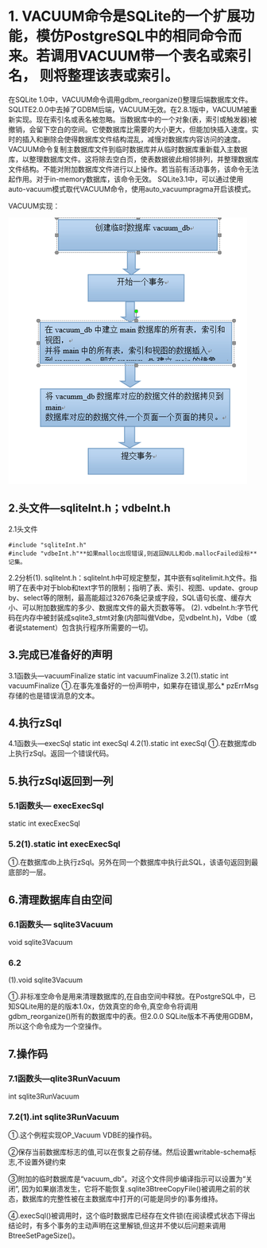 
# 1. VACUUM命令是SQLite的一个扩展功能，模仿PostgreSQL中的相同命令而来。若调用VACUUM带一个表名或索引名， 则将整理该表或索引。

在SQLite 1.0中，VACUUM命令调用gdbm_reorganize()整理后端数据库文件。SQLITE2.0.0中去掉了GDBM后端，VACUUM无效。在2.8.1版中，VACUUM被重新实现。现在索引名或表名被忽略。当数据库中的一个对象(表，索引或触发器)被撤销，会留下空白的空间。它使数据库比需要的大小更大，但能加快插入速度。实时的插入和删除会使得数据库文件结构混乱，减慢对数据库内容访问的速度。VACUUM命令复制主数据库文件到临时数据库并从临时数据库重新载入主数据库，以整理数据库文件。这将除去空白页，使表数据彼此相邻排列，并整理数据库文件结构。不能对附加数据库文件进行以上操作。若当前有活动事务，该命令无法起作用。对于in-memory数据库，该命令无效。
SQLite3.1中，可以通过使用auto-vacuum模式取代VACUUM命令，使用auto_vacuumpragma开启该模式。

VACUUM实现：

<img src="lc.png">


## 2.头文件—sqliteInt.h；vdbeInt.h


2.1头文件
```
#include "sqliteInt.h"
#include "vdbeInt.h"**如果malloc出现错误,则返回NULL和db.mallocFailed设标**记集。
```


2.2分析(1). sqliteInt.h：sqliteInt.h中可规定整型，其中嵌有sqlitelimit.h文件。指明了在表中对于blob和text字节的限制；指明了表、索引、视图、update、group by、select等的限制，最高能超过32676条记录或字段，SQL语句长度、缓存大小、可以附加数据库的多少、数据库文件的最大页数等等。
(2). vdbeInt.h:字节代码在内存中被封装成sqlite3_stmt对象(内部叫做Vdbe，见vdbeInt.h)，Vdbe（或者说statement）包含执行程序所需要的一切。


##  3.完成已准备好的声明



3.1函数头—vacuumFinalize
static int vacuumFinalize
3.2(1).static int vacuumFinalize
①.在事先准备好的一份声明中，如果存在错误,那么* pzErrMsg存储的也是错误消息的文本。


## 4.执行zSql


4.1函数头—execSql
static int execSql
4.2(1).static int execSql
①.在数据库db上执行zSql。返回一个错误代码。


## 5.执行zSql返回到一列


### 5.1函数头— execExecSql

static int execExecSql
### 5.2(1).static int execExecSql

①.在数据库db上执行zSql。另外在同一个数据库中执行此SQL，该语句返回到最底部的一层。

## 6.清理数据库自由空间


### 6.1函数头— sqlite3Vacuum

void sqlite3Vacuum
### 6.2
(1).void sqlite3Vacuum

①.非标准空命令是用来清理数据库的,在自由空间中释放。在PostgreSQL中，已知SQLite用的是的版本1.0x，仿效真空的命令,真空命令将调用gdbm_reorganize()所有的数据库中的表。但2.0.0 SQLite版本不再使用GDBM，所以这个命令成为一个空操作。



## 7.操作码


### 7.1函数头—qlite3RunVacuum


int sqlite3RunVacuum

### 7.2(1).int sqlite3RunVacuum


①.这个例程实现OP_Vacuum VDBE的操作码。

②保存当前数据库标志的值,可以在恢复之前存储。然后设置writable-schema标志,不设置外键约束

③附加的临时数据库是“vacuum_db”。对这个文件同步编译指示可以设置为“关闭”, 因为如果崩溃发生，它将不能恢复.sqlite3BtreeCopyFile()被调用之前的状态，数据库的完整性被在主数据库中打开的(可能是同步的)事务维持。

④.execSql()被调用时，这个临时数据库已经存在文件锁(在阅读模式状态下得出结论时，有多个事务的主动声明在这里解锁,但这并不使以后问题来调用BtreeSetPageSize()。
